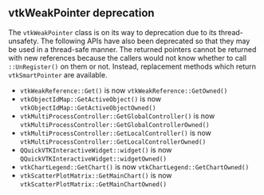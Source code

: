 ## vtkWeakPointer deprecation

The `vtkWeakPointer` class is on its way to deprecation due to its
thread-unsafety. The following APIs have also been deprecated so that they may
be used in a thread-safe manner. The returned pointers cannot be returned with
new references because the callers would not know whether to call
`::UnRegister()` on them or not. Instead, replacement methods which return
`vtkSmartPointer` are available.

* `vtkWeakReference::Get()` is now `vtkWeakReference::GetOwned()`
* `vtkObjectIdMap::GetActiveObject()` is now `vtkObjectIdMap::GetActiveObjectOwned()`
* `vtkMultiProcessController::GetGlobalController()` is now `vtkMultiProcessController::GetGlobalControllerOwned()`
* `vtkMultiProcessController::GetLocalController()` is now `vtkMultiProcessController::GetLocalControllerOwned()`
* `QQuickVTKInteractiveWidget::widget()` is now `QQuickVTKInteractiveWidget::widgetOwned()`
* `vtkChartLegend::GetChart()` is now `vtkChartLegend::GetChartOwned()`
* `vtkScatterPlotMatrix::GetMainChart()` is now `vtkScatterPlotMatrix::GetMainChartOwned()`
